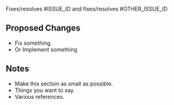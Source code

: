 Fixes/resolves #ISSUE_ID and fixes/resolves #OTHER_ISSUE_ID

## Proposed Changes
- Fix something
- Or Implement something

## Notes
- Make this section as small as possible.
- Things you want to say.
- Various references.
